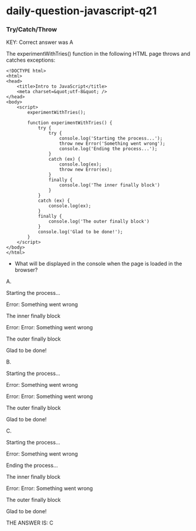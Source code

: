 # daily-question-javascript-q21

### Try/Catch/Throw

KEY: Correct answer was A

The experimentWithTries() function in the following HTML page throws and catches exceptions:

```
<!DOCTYPE html>
<html>
<head>
    <title>Intro to JavaScript</title>
	<meta charset=&quot;utf-8&quot; />
</head>
<body>
    <script>
        experimentWithTries();

        function experimentWithTries() {
            try {
                try {
                    console.log('Starting the process...');
                    throw new Error('Something went wrong');
                    console.log('Ending the process...');
                }
                catch (ex) {
                    console.log(ex);
                    throw new Error(ex);
                }
                finally {
                    console.log('The inner finally block')
                }
            }
            catch (ex) {
                console.log(ex);
            }
            finally {
                console.log('The outer finally block')
            }
            console.log('Glad to be done!');
        }
    </script>
</body>
</html>
```

* What will be displayed in the console when the page is loaded in the browser?

A.

Starting the process...  

Error: Something went wrong

The inner finally block  

Error: Error: Something went wrong 

The outer finally block  

Glad to be done!


B.

Starting the process...  

Error: Something went wrong 

Error: Error: Something went wrong 

The outer finally block  

Glad to be done! 


C.

Starting the process...  

Error: Something went wrong 

Ending the process... 

The inner finally block   

Error: Error: Something went wrong 

The outer finally block   

Glad to be done! 





THE ANSWER IS: C
